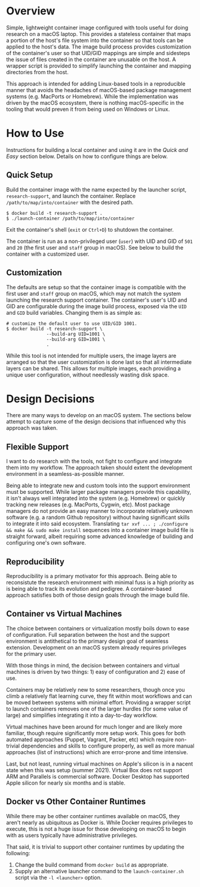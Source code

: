 # Overview

Simple, lightweight container image configured with tools useful for doing
research on a macOS laptop.  This provides a stateless container that maps
a portion of the host's file system into the container so that tools can be
applied to the host's data.  The image build process provides customization
of the container's user so that UID/GID mappings are simple and sidesteps the
issue of files created in the container are unusable on the host.  A wrapper
script is provided to simplify launching the container and mapping directories
from the host.

This approach is intended for adding Linux-based tools in a reproducible manner
that avoids the headaches of macOS-based package management systems
(e.g. MacPorts or Homebrew).  While the implementation was driven by the macOS
ecosystem, there is nothing macOS-specific in the tooling that would preven it
from being used on Windows or Linux.

# How to Use

Instructions for building a local container and using it are in the *Quick and
Easy* section below.  Details on how to configure things are below.

## Quick Setup

Build the container image with the name expected by the launcher script,
`research-support`, and launch the container.  Replace
`/path/to/map/into/container` with the desired path.

``` shell
$ docker build -t research-support .
$ ./launch-container /path/to/map/into/container
```

Exit the container's shell (`exit` or `Ctrl+D`) to shutdown the container.

The container is run as a non-privileged user (`user`) with UID and GID of
`501` and `20` (the first user and `staff` group in macOS).  See below to
build the container with a customized user.

## Customization

The defaults are setup so that the container image is compatible with the first
user and `staff` group on macOS, which may not match the system launching the
research support container.  The container's user's UID and GID are configurable
during the image build process, exposed via the `UID` and `GID` build variables.
Changing them is as simple as:

``` shell
# customize the default user to use UID/GID 1001.
$ docker build -t research-support \
               --build-arg UID=1001 \
               --build-arg GID=1001 \
               .
```

While this tool is not intended for multiple users, the image layers are
arranged so that the user customization is done last so that all intermediate
layers can be shared.  This allows for multiple images, each providing a unique
user configuration, without needlessly wasting disk space.

# Design Decisions

There are many ways to develop on an macOS system.  The sections below attempt
to capture some of the design decisions that influenced why this approach was
taken.

## Flexible Support

I want to do research with the tools, not fight to configure and integrate them
into my workflow.  The approach taken should extent the development environment
in a seamless-as-possible manner.

Being able to integrate new and custom tools into the support environment must
be supported.  While larger package managers provide this capability, it isn't
always well integrated into the system (e.g. Homebrew) or quickly tracking new
releases (e.g. MacPorts, Cygwin, etc).  Most package managers do not provide
an easy manner to incorporate relatively unknown software (e.g. a random Github
repository) without having significant skills to integrate it into said
ecosystem.  Translating `tar xvf ... ; ./configure && make && sudo make install`
sequences into a container image build file is straight forward, albeit
requiring some advanced knowledge of building and configuring one's own
software.

## Reproducibility

Reproducibility is a primary motivator for this approach.  Being able to
reconsistute the research environment with minimal fuss is a high priority as is
being able to track its evolution and pedigree.  A container-based approach
satisfies both of those design goals through the image build file.

## Container vs Virtual Machines

The choice between containers or virtualization mostly boils down to ease of
configuration.  Full separation between the host and the support environment is
antithetical to the primary design goal of seamless extension.  Development on
an macOS system already requires privileges for the primary user.

With those things in mind, the decision between containers and virtual machines
is driven by two things: 1) easy of configuration and 2) ease of use.

Containers may be relatively new to some researchers, though once you climb a
relatively flat learning curve, they fit within most workflows and can be
moved between systems with minimal effort.  Providing a wrapper script to launch
containers removes one of the larger hurdles (for some value of large) and
simplifies integrating it into a day-to-day workflow.

Virtual machines have been around for much longer and are likely more familiar,
though require significantly more setup work.  This goes for both automated
approaches (Puppet, Vagrant, Packer, etc) which require non-trivial dependencies
and skills to configure properly, as well as more manual approaches (list of
instructions) which are error-prone and time intensive.

Last, but not least, running virtual machines on Apple's silicon is in a nacent
state when this was setup (summer 2021).  Virtual Box does not support ARM and
Parallels is commercial software.  Docker Desktop has supported Apple silicon
for nearly six months and is stable.

## Docker vs Other Container Runtimes

While there may be other container runtimes available on macOS, they aren't
nearly as ubiquitous as Docker is.  While Docker requires privileges to execute,
this is not a huge issue for those developing on macOS to begin with as users
typically have administrative privileges.

That said, it is trivial to support other container runtimes by updating the
following:

1. Change the build command from `docker build` as appropriate.
2. Supply an alternative launcher command to the `launch-container.sh` script
   via the `-l <launcher>` option.
